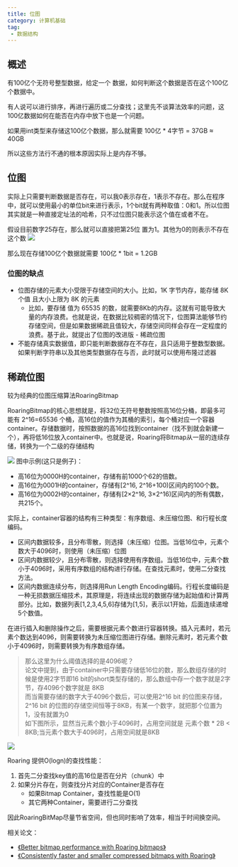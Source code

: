 ```yaml
---
title: 位图
category: 计算机基础
tag:
 - 数据结构
---
```




## 概述
有100亿个无符号整型数据，给定一个 数据，如何判断这个数据是否在这个100亿个数据中。

有人说可以进行排序，再进行遍历或二分查找；这里先不谈算法效率的问题，这100亿数据如何在能否在内存中放下也是一个问题。

如果用int类型来存储这100亿个数据，那么就需要 100亿 \* 4字节 = 37GB ≈ 40GB

所以这些方法行不通的根本原因实际上是内存不够。

## 位图

实际上只需要判断数据是否存在，可以我0表示存在，1表示不存在。那么在程序中，就可以使用最小的单位bit来进行表示，1个bit就有两种取值：0和1。所以位图其实就是一种直接定址法的哈希，只不过位图只能表示这个值在或者不在。

假设目前数字25存在，那么就可以直接把第25位 置为1。其他为0的则表示不存在这个数
![](https://seven97-blog.oss-cn-hangzhou.aliyuncs.com/imgs/202404270852865.png)

那么现在存储100亿个数据就需要  100亿 \* 1bit = 1.2GB

### 位图的缺点

- 位图存储的元素大小受限于存储空间的大小。比如，1K 字节内存，能存储 8K 个值 且大小上限为 8K 的元素
	- 比如，要存储 值为 65535 的数，就需要8Kb的内存。这就有可能导致大量的内存浪费。也就是说，在数据比较稠密的情况下，位图算法能够节约存储空间，但是如果数据稀疏且值较大，存储空间同样会存在一定程度的浪费。基于此，就提出了位图的改进版 - 稀疏位图
- 不能存储真实数据值，即只能判断数据存在不存在，且只适用于整数型数据。如果判断字符串以及其他类型数据存在与否，此时就可以使用布隆过滤器

## 稀疏位图
较为经典的位图压缩算法RoaringBitmap

RoaringBitmap的核心思想就是，将32位无符号整数按照高16位分桶，即最多可能有 2^16=65536 个桶，高16位的值作为其桶的索引，每个桶对应一个容器container。存储数据时，按照数据的高16位找到container（找不到就会新建一个），再将低16位放入container中。也就是说，Roaring将Bitmap从一层的连续存储，转换为一个二级的存储结构

![](https://seven97-blog.oss-cn-hangzhou.aliyuncs.com/imgs/202404270852502.png)
图中示例(这只是例子)：

- 高16位为0000H的container，存储有前1000个62的倍数。
- 高16位为0001H的container，存储有[2^16, 2^16+100)区间内的100个数。
- 高16位为0002H的container，存储有[2×2^16, 3×2^16)区间内的所有偶数，共215个。

实际上，container容器的结构有三种类型：有序数组、未压缩位图、和行程长度编码。
- 区间内数据较多，且分布零散，则选择（未压缩）位图。当低16位中，元素个数大于4096时，则使用（未压缩）位图
- 区间内数据较少，且分布零散，则选择使用有序数组。当低16位中，元素个数小于4096时，采用有序数组的结构进行存储。在查找元素时，使用二分查找方法。
- 区间内数据连续分布，则选择用Run Length Encoding编码。行程长度编码是一种无损数据压缩技术，其原理是，将连续出现的数据存储为起始值和计算两部分。比如，数据列表[1,2,3,4,5,6]存储为[1,5]，表示以1开始，后面连续递增5个数值。


在进行插入和删除操作之后，需要根据元素个数进行容器转换。插入元素时，若元素个数达到4096，则需要转换为未压缩位图进行存储。删除元素时，若元素个数小于4096时，则需要转换为有序数组存储。


> 那么这里为什么阈值选择的是4096呢？  
> 论文中提到，由于container中只需要存储低16位的数，那么数组存储的时候是使用2字节即16 bit的short类型存储的，那么数组中存一个数字就是2字节，存4096个数字就是 8KB  
> 而当需要存储的数字大于4096个数后，可以使用2^16 bit 的位图来存储，2^16 bit 的位图的存储空间恒等于8KB，有某一个数字，就把那个位置为1，没有就置为0  
> 如下图所示，显然当元素个数小于4096时，占用空间就是 元素个数 * 2B < 8KB;当元素个数大于4096时，占用空间就是8KB

![](https://seven97-blog.oss-cn-hangzhou.aliyuncs.com/imgs/202404270852295.jpeg)

Roaring 提供O(logn)的查找性能：
1. 首先二分查找key值的高16位是否在分片（chunk）中
2. 如果分片存在，则查找分片对应的Container是否存在
	- 如果Bitmap Container，查找性能是O(1)
	- 其它两种Container，需要进行二分查找

因此RoaringBitMap尽量节省空间，但也同时影响了效率，相当于时间换空间。

相关论文：
- [《Better bitmap performance with Roaring bitmaps》](https://arxiv.org/pdf/1402.6407.pdf "《Better bitmap performance with Roaring bitmaps》")
- [《Consistently faster and smaller compressed bitmaps with Roaring》](https://arxiv.org/pdf/1603.06549.pdf "《Consistently faster and smaller compressed bitmaps with Roaring》")



